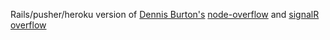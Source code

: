 Rails/pusher/heroku version of [Dennis Burton's](https://github.com/dennisburton/) [node-overflow](https://github.com/dennisburton/nodeoverflow-azure) and [signalR overflow](https://github.com/dennisburton/signalRoverflow)
